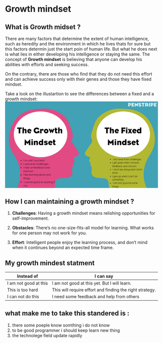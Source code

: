 # Growth mindset
## What is Growth midset ?
There are many factors that determine the extent of human intelligence, such as heredity and the environment in which he lives
thats for sure but this factors determin just the start poin of human life. But what he does next is what lies in either developing his intelligence or staying the same. The concept of **Growth mindset** is believing that anyone can develop his abilities with efforts and seeking success.

On the contrary, there are those who find that they do not need this effort and can achieve success only with their genes and those they have fixed mindset.

Take a look on the illustartion to see the differences between a fixed and a growth mindset:
![Image](images/a.png)

## How I can maintaining a growth mindset ?

1. **Challenges**:
Having a growth mindset means relishing opportunities for self-improvement.

2. **Obstacles**:
There’s no one-size-fits-all model for learning. What works for one person may not work for you.

3. **Effort**:
Intelligent people enjoy the learning process, and don’t mind when it continues beyond an expected time frame.


## My growth mindest statment 

**Instead of** | **I can say**
------------ | -------------
I am not good at this | I am not good at this yet. But I will learn.
This is too hard | This will require effort and finding the right strategy.
I can not do this | I need some feedback and help from others


## what make me to take this standered is :
1. there some poeple know somthing i do not know 
2. to be good programmer i should keep learn new thing 
3. the technolege field update rapidly 
